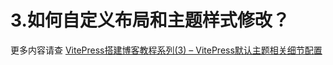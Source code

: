 # 3.如何自定义布局和主题样式修改？


更多内容请查
[VitePress搭建博客教程系列(3) – VitePress默认主题相关细节配置](http://www.qianduan8.com/2030.html)
